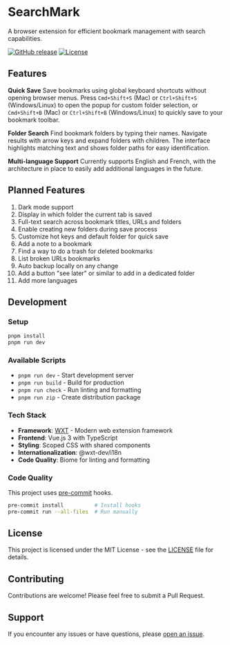 # SearchMark

A browser extension for efficient bookmark management with search capabilities.

[![GitHub release](https://img.shields.io/github/release/JonathanPiaget/Searchmark.svg?style=flat-square)](https://github.com/JonathanPiaget/Searchmark/releases)
[![License](https://img.shields.io/badge/License-MIT-lightrey.svg?style=flat-square)](https://opensource.org/licenses/MIT)


## Features

**Quick Save**
Save bookmarks using global keyboard shortcuts without opening browser menus. Press `Cmd+Shift+S` (Mac) or `Ctrl+Shift+S` (Windows/Linux) to open the popup for custom folder selection, or `Cmd+Shift+B` (Mac) or `Ctrl+Shift+B` (Windows/Linux) to quickly save to your bookmark toolbar.

**Folder Search**
Find bookmark folders by typing their names. Navigate results with arrow keys and expand folders with children. The interface highlights matching text and shows folder paths for easy identification.

**Multi-language Support**
Currently supports English and French, with the architecture in place to easily add additional languages in the future.

## Planned Features

1. Dark mode support
2. Display in which folder the current tab is saved
3. Full-text search across bookmark titles, URLs and folders
4. Enable creating new folders during save process
5. Customize hot keys and default folder for quick save
6. Add a note to a bookmark
7. Find a way to do a trash for deleted bookmarks
8. List broken URLs bookmarks
9. Auto backup locally on any change
10. Add a button "see later" or similar to add in a dedicated folder
11. Add more languages

## Development

### Setup
```bash
pnpm install
pnpm run dev
```

### Available Scripts
- `pnpm run dev` - Start development server
- `pnpm run build` - Build for production
- `pnpm run check` - Run linting and formatting
- `pnpm run zip` - Create distribution package

### Tech Stack
- **Framework**: [WXT](https://wxt.dev/) - Modern web extension framework
- **Frontend**: Vue.js 3 with TypeScript
- **Styling**: Scoped CSS with shared components
- **Internationalization**: @wxt-dev/i18n
- **Code Quality**: Biome for linting and formatting

### Code Quality
This project uses [pre-commit](https://pre-commit.com/) hooks.

```bash
pre-commit install          # Install hooks
pre-commit run --all-files  # Run manually
```

## License

This project is licensed under the MIT License - see the [LICENSE](LICENSE) file for details.

## Contributing

Contributions are welcome! Please feel free to submit a Pull Request.

## Support

If you encounter any issues or have questions, please [open an issue](https://github.com/JonathanPiaget/Searchmark/issues).

